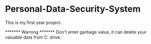 # Personal-Data-Security-System
This is my first year project.

******* Warning *******
Don't enter garbage value, it can delete your valuable data from C: drive.
